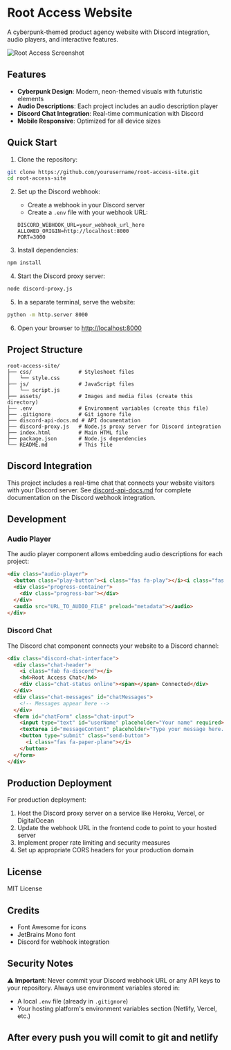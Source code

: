 # Root Access Website

A cyberpunk-themed product agency website with Discord integration, audio players, and interactive features.

![Root Access Screenshot](screenshot.png)

## Features

- **Cyberpunk Design**: Modern, neon-themed visuals with futuristic elements
- **Audio Descriptions**: Each project includes an audio description player
- **Discord Chat Integration**: Real-time communication with Discord
- **Mobile Responsive**: Optimized for all device sizes

## Quick Start

1. Clone the repository:
```bash
git clone https://github.com/yourusername/root-access-site.git
cd root-access-site
```

2. Set up the Discord webhook:
   - Create a webhook in your Discord server
   - Create a `.env` file with your webhook URL:
   ```
   DISCORD_WEBHOOK_URL=your_webhook_url_here
   ALLOWED_ORIGIN=http://localhost:8000
   PORT=3000
   ```

3. Install dependencies:
```bash
npm install
```

4. Start the Discord proxy server:
```bash
node discord-proxy.js
```

5. In a separate terminal, serve the website:
```bash
python -m http.server 8000
```

6. Open your browser to [http://localhost:8000](http://localhost:8000)

## Project Structure

```
root-access-site/
├── css/               # Stylesheet files
│   └── style.css
├── js/                # JavaScript files
│   └── script.js
├── assets/            # Images and media files (create this directory)
├── .env               # Environment variables (create this file)
├── .gitignore         # Git ignore file
├── discord-api-docs.md # API documentation
├── discord-proxy.js   # Node.js proxy server for Discord integration
├── index.html         # Main HTML file
├── package.json       # Node.js dependencies
└── README.md          # This file
```

## Discord Integration

This project includes a real-time chat that connects your website visitors with your Discord server. See [discord-api-docs.md](discord-api-docs.md) for complete documentation on the Discord webhook integration.

## Development

### Audio Player

The audio player component allows embedding audio descriptions for each project:

```html
<div class="audio-player">
  <button class="play-button"><i class="fas fa-play"></i><i class="fas fa-pause"></i></button>
  <div class="progress-container">
    <div class="progress-bar"></div>
  </div>
  <audio src="URL_TO_AUDIO_FILE" preload="metadata"></audio>
</div>
```

### Discord Chat

The Discord chat component connects your website to a Discord channel:

```html
<div class="discord-chat-interface">
  <div class="chat-header">
    <i class="fab fa-discord"></i>
    <h4>Root Access Chat</h4>
    <div class="chat-status online"><span></span> Connected</div>
  </div>
  <div class="chat-messages" id="chatMessages">
    <!-- Messages appear here -->
  </div>
  <form id="chatForm" class="chat-input">
    <input type="text" id="userName" placeholder="Your name" required>
    <textarea id="messageContent" placeholder="Type your message here..." required></textarea>
    <button type="submit" class="send-button">
      <i class="fas fa-paper-plane"></i>
    </button>
  </form>
</div>
```

## Production Deployment

For production deployment:

1. Host the Discord proxy server on a service like Heroku, Vercel, or DigitalOcean
2. Update the webhook URL in the frontend code to point to your hosted server
3. Implement proper rate limiting and security measures
4. Set up appropriate CORS headers for your production domain

## License

MIT License

## Credits

- Font Awesome for icons
- JetBrains Mono font
- Discord for webhook integration 

## Security Notes

⚠️ **Important**: Never commit your Discord webhook URL or any API keys to your repository. Always use environment variables stored in:
- A local `.env` file (already in `.gitignore`)
- Your hosting platform's environment variables section (Netlify, Vercel, etc.)

## After every push you will comit to git and netlify
